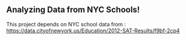 ## Analyzing Data from NYC Schools!

This project depends on NYC school data from : https://data.cityofnewyork.us/Education/2012-SAT-Results/f9bf-2cp4
